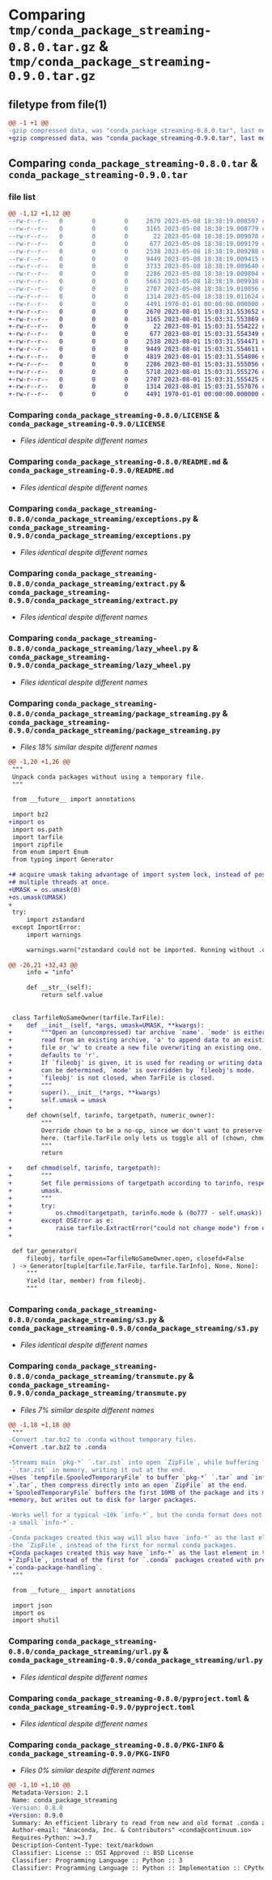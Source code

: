 # Comparing `tmp/conda_package_streaming-0.8.0.tar.gz` & `tmp/conda_package_streaming-0.9.0.tar.gz`

## filetype from file(1)

```diff
@@ -1 +1 @@
-gzip compressed data, was "conda_package_streaming-0.8.0.tar", last modified: Mon May  8 18:40:36 2023, max compression
+gzip compressed data, was "conda_package_streaming-0.9.0.tar", last modified: Fri Jan  1 00:00:00 2016, max compression
```

## Comparing `conda_package_streaming-0.8.0.tar` & `conda_package_streaming-0.9.0.tar`

### file list

```diff
@@ -1,12 +1,12 @@
--rw-r--r--   0        0        0     2670 2023-05-08 18:38:19.008597 conda_package_streaming-0.8.0/LICENSE
--rw-r--r--   0        0        0     3165 2023-05-08 18:38:19.008779 conda_package_streaming-0.8.0/README.md
--rw-r--r--   0        0        0       22 2023-05-08 18:38:19.009078 conda_package_streaming-0.8.0/conda_package_streaming/__init__.py
--rw-r--r--   0        0        0      677 2023-05-08 18:38:19.009179 conda_package_streaming-0.8.0/conda_package_streaming/exceptions.py
--rw-r--r--   0        0        0     2538 2023-05-08 18:38:19.009288 conda_package_streaming-0.8.0/conda_package_streaming/extract.py
--rw-r--r--   0        0        0     9449 2023-05-08 18:38:19.009415 conda_package_streaming-0.8.0/conda_package_streaming/lazy_wheel.py
--rw-r--r--   0        0        0     3733 2023-05-08 18:38:19.009640 conda_package_streaming-0.8.0/conda_package_streaming/package_streaming.py
--rw-r--r--   0        0        0     2286 2023-05-08 18:38:19.009804 conda_package_streaming-0.8.0/conda_package_streaming/s3.py
--rw-r--r--   0        0        0     5663 2023-05-08 18:38:19.009938 conda_package_streaming-0.8.0/conda_package_streaming/transmute.py
--rw-r--r--   0        0        0     2707 2023-05-08 18:38:19.010056 conda_package_streaming-0.8.0/conda_package_streaming/url.py
--rw-r--r--   0        0        0     1314 2023-05-08 18:38:19.011624 conda_package_streaming-0.8.0/pyproject.toml
--rw-r--r--   0        0        0     4491 1970-01-01 00:00:00.000000 conda_package_streaming-0.8.0/PKG-INFO
+-rw-r--r--   0        0        0     2670 2023-08-01 15:03:31.553652 conda_package_streaming-0.9.0/LICENSE
+-rw-r--r--   0        0        0     3165 2023-08-01 15:03:31.553869 conda_package_streaming-0.9.0/README.md
+-rw-r--r--   0        0        0       22 2023-08-01 15:03:31.554222 conda_package_streaming-0.9.0/conda_package_streaming/__init__.py
+-rw-r--r--   0        0        0      677 2023-08-01 15:03:31.554349 conda_package_streaming-0.9.0/conda_package_streaming/exceptions.py
+-rw-r--r--   0        0        0     2538 2023-08-01 15:03:31.554471 conda_package_streaming-0.9.0/conda_package_streaming/extract.py
+-rw-r--r--   0        0        0     9449 2023-08-01 15:03:31.554611 conda_package_streaming-0.9.0/conda_package_streaming/lazy_wheel.py
+-rw-r--r--   0        0        0     4819 2023-08-01 15:03:31.554806 conda_package_streaming-0.9.0/conda_package_streaming/package_streaming.py
+-rw-r--r--   0        0        0     2286 2023-08-01 15:03:31.555056 conda_package_streaming-0.9.0/conda_package_streaming/s3.py
+-rw-r--r--   0        0        0     5718 2023-08-01 15:03:31.555276 conda_package_streaming-0.9.0/conda_package_streaming/transmute.py
+-rw-r--r--   0        0        0     2707 2023-08-01 15:03:31.555425 conda_package_streaming-0.9.0/conda_package_streaming/url.py
+-rw-r--r--   0        0        0     1314 2023-08-01 15:03:31.557076 conda_package_streaming-0.9.0/pyproject.toml
+-rw-r--r--   0        0        0     4491 1970-01-01 00:00:00.000000 conda_package_streaming-0.9.0/PKG-INFO
```

### Comparing `conda_package_streaming-0.8.0/LICENSE` & `conda_package_streaming-0.9.0/LICENSE`

 * *Files identical despite different names*

### Comparing `conda_package_streaming-0.8.0/README.md` & `conda_package_streaming-0.9.0/README.md`

 * *Files identical despite different names*

### Comparing `conda_package_streaming-0.8.0/conda_package_streaming/exceptions.py` & `conda_package_streaming-0.9.0/conda_package_streaming/exceptions.py`

 * *Files identical despite different names*

### Comparing `conda_package_streaming-0.8.0/conda_package_streaming/extract.py` & `conda_package_streaming-0.9.0/conda_package_streaming/extract.py`

 * *Files identical despite different names*

### Comparing `conda_package_streaming-0.8.0/conda_package_streaming/lazy_wheel.py` & `conda_package_streaming-0.9.0/conda_package_streaming/lazy_wheel.py`

 * *Files identical despite different names*

### Comparing `conda_package_streaming-0.8.0/conda_package_streaming/package_streaming.py` & `conda_package_streaming-0.9.0/conda_package_streaming/package_streaming.py`

 * *Files 18% similar despite different names*

```diff
@@ -1,20 +1,26 @@
 """
 Unpack conda packages without using a temporary file.
 """
 
 from __future__ import annotations
 
 import bz2
+import os
 import os.path
 import tarfile
 import zipfile
 from enum import Enum
 from typing import Generator
 
+# acquire umask taking advantage of import system lock, instead of possibly in
+# multiple threads at once.
+UMASK = os.umask(0)
+os.umask(UMASK)
+
 try:
     import zstandard
 except ImportError:
     import warnings
 
     warnings.warn("zstandard could not be imported. Running without .conda support.")
 
@@ -26,21 +32,43 @@
     info = "info"
 
     def __str__(self):
         return self.value
 
 
 class TarfileNoSameOwner(tarfile.TarFile):
+    def __init__(self, *args, umask=UMASK, **kwargs):
+        """Open an (uncompressed) tar archive `name'. `mode' is either 'r' to
+        read from an existing archive, 'a' to append data to an existing
+        file or 'w' to create a new file overwriting an existing one. `mode'
+        defaults to 'r'.
+        If `fileobj' is given, it is used for reading or writing data. If it
+        can be determined, `mode' is overridden by `fileobj's mode.
+        `fileobj' is not closed, when TarFile is closed.
+        """
+        super().__init__(*args, **kwargs)
+        self.umask = umask
+
     def chown(self, tarinfo, targetpath, numeric_owner):
         """
         Override chown to be a no-op, since we don't want to preserve ownership
         here. (tarfile.TarFile only lets us toggle all of (chown, chmod, mtime))
         """
         return
 
+    def chmod(self, tarinfo, targetpath):
+        """
+        Set file permissions of targetpath according to tarinfo, respecting
+        umask.
+        """
+        try:
+            os.chmod(targetpath, tarinfo.mode & (0o777 - self.umask))
+        except OSError as e:
+            raise tarfile.ExtractError("could not change mode") from e
+
 
 def tar_generator(
     fileobj, tarfile_open=TarfileNoSameOwner.open, closefd=False
 ) -> Generator[tuple[tarfile.TarFile, tarfile.TarInfo], None, None]:
     """
     Yield (tar, member) from fileobj.
     """
```

### Comparing `conda_package_streaming-0.8.0/conda_package_streaming/s3.py` & `conda_package_streaming-0.9.0/conda_package_streaming/s3.py`

 * *Files identical despite different names*

### Comparing `conda_package_streaming-0.8.0/conda_package_streaming/transmute.py` & `conda_package_streaming-0.9.0/conda_package_streaming/transmute.py`

 * *Files 7% similar despite different names*

```diff
@@ -1,18 +1,18 @@
 """
-Convert .tar.bz2 to .conda without temporary files.
+Convert .tar.bz2 to .conda
 
-Streams main `pkg-*` `.tar.zst` into open `ZipFile`, while buffering `info-*`
-`.tar.zst` in memory, writing it out at the end.
+Uses `tempfile.SpooledTemporaryFile` to buffer `pkg-*` `.tar` and `info-*`
+`.tar`, then compress directly into an open `ZipFile` at the end.
+`SpooledTemporaryFile` buffers the first 10MB of the package and its metadata in
+memory, but writes out to disk for larger packages.
 
-Works well for a typical ~10k `info-*`, but the conda format does not guarantee
-a small `info-*`.
-
-Conda packages created this way will also have `info-*` as the last element in
-the `ZipFile`, instead of the first for normal conda packages.
+Conda packages created this way have `info-*` as the last element in the
+`ZipFile`, instead of the first for `.conda` packages created with pre-2.0
+`conda-package-handling`.
 """
 
 from __future__ import annotations
 
 import json
 import os
 import shutil
```

### Comparing `conda_package_streaming-0.8.0/conda_package_streaming/url.py` & `conda_package_streaming-0.9.0/conda_package_streaming/url.py`

 * *Files identical despite different names*

### Comparing `conda_package_streaming-0.8.0/pyproject.toml` & `conda_package_streaming-0.9.0/pyproject.toml`

 * *Files identical despite different names*

### Comparing `conda_package_streaming-0.8.0/PKG-INFO` & `conda_package_streaming-0.9.0/PKG-INFO`

 * *Files 0% similar despite different names*

```diff
@@ -1,10 +1,10 @@
 Metadata-Version: 2.1
 Name: conda_package_streaming
-Version: 0.8.0
+Version: 0.9.0
 Summary: An efficient library to read from new and old format .conda and .tar.bz2 conda packages.
 Author-email: "Anaconda, Inc. & Contributors" <conda@continuum.io>
 Requires-Python: >=3.7
 Description-Content-Type: text/markdown
 Classifier: License :: OSI Approved :: BSD License
 Classifier: Programming Language :: Python :: 3
 Classifier: Programming Language :: Python :: Implementation :: CPython
```

